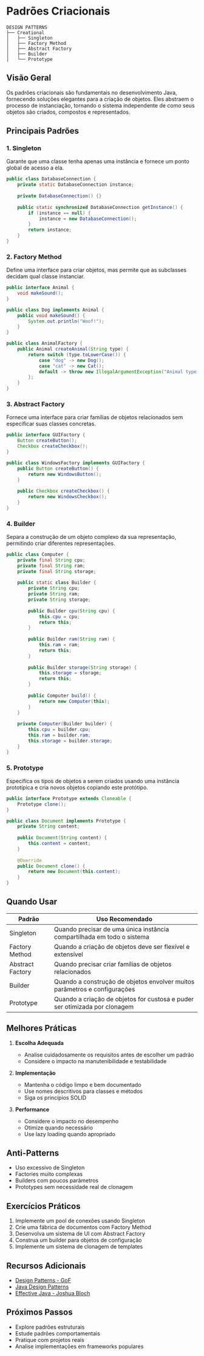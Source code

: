 # Padrões Criacionais

```ascii
DESIGN PATTERNS
├── Creational
│   ├── Singleton
│   ├── Factory Method
│   ├── Abstract Factory
│   ├── Builder
│   └── Prototype
```

## Visão Geral

Os padrões criacionais são fundamentais no desenvolvimento Java, fornecendo soluções elegantes para a criação de objetos. Eles abstraem o processo de instanciação, tornando o sistema independente de como seus objetos são criados, compostos e representados.

## Principais Padrões

### 1. Singleton

Garante que uma classe tenha apenas uma instância e fornece um ponto global de acesso a ela.

```java
public class DatabaseConnection {
    private static DatabaseConnection instance;
    
    private DatabaseConnection() {}
    
    public static synchronized DatabaseConnection getInstance() {
        if (instance == null) {
            instance = new DatabaseConnection();
        }
        return instance;
    }
}
```

### 2. Factory Method

Define uma interface para criar objetos, mas permite que as subclasses decidam qual classe instanciar.

```java
public interface Animal {
    void makeSound();
}

public class Dog implements Animal {
    public void makeSound() {
        System.out.println("Woof!");
    }
}

public class AnimalFactory {
    public Animal createAnimal(String type) {
        return switch (type.toLowerCase()) {
            case "dog" -> new Dog();
            case "cat" -> new Cat();
            default -> throw new IllegalArgumentException("Animal type not supported");
        };
    }
}
```

### 3. Abstract Factory

Fornece uma interface para criar famílias de objetos relacionados sem especificar suas classes concretas.

```java
public interface GUIFactory {
    Button createButton();
    Checkbox createCheckbox();
}

public class WindowsFactory implements GUIFactory {
    public Button createButton() {
        return new WindowsButton();
    }
    
    public Checkbox createCheckbox() {
        return new WindowsCheckbox();
    }
}
```

### 4. Builder

Separa a construção de um objeto complexo da sua representação, permitindo criar diferentes representações.

```java
public class Computer {
    private final String cpu;
    private final String ram;
    private final String storage;
    
    public static class Builder {
        private String cpu;
        private String ram;
        private String storage;
        
        public Builder cpu(String cpu) {
            this.cpu = cpu;
            return this;
        }
        
        public Builder ram(String ram) {
            this.ram = ram;
            return this;
        }
        
        public Builder storage(String storage) {
            this.storage = storage;
            return this;
        }
        
        public Computer build() {
            return new Computer(this);
        }
    }
    
    private Computer(Builder builder) {
        this.cpu = builder.cpu;
        this.ram = builder.ram;
        this.storage = builder.storage;
    }
}
```

### 5. Prototype

Especifica os tipos de objetos a serem criados usando uma instância prototípica e cria novos objetos copiando este protótipo.

```java
public interface Prototype extends Cloneable {
    Prototype clone();
}

public class Document implements Prototype {
    private String content;
    
    public Document(String content) {
        this.content = content;
    }
    
    @Override
    public Document clone() {
        return new Document(this.content);
    }
}
```

## Quando Usar

| Padrão | Uso Recomendado |
|--------|-----------------|
| Singleton | Quando precisar de uma única instância compartilhada em todo o sistema |
| Factory Method | Quando a criação de objetos deve ser flexível e extensível |
| Abstract Factory | Quando precisar criar famílias de objetos relacionados |
| Builder | Quando a construção de objetos envolver muitos parâmetros e configurações |
| Prototype | Quando a criação de objetos for custosa e puder ser otimizada por clonagem |

## Melhores Práticas

1. **Escolha Adequada**
   - Analise cuidadosamente os requisitos antes de escolher um padrão
   - Considere o impacto na manutenibilidade e testabilidade

2. **Implementação**
   - Mantenha o código limpo e bem documentado
   - Use nomes descritivos para classes e métodos
   - Siga os princípios SOLID

3. **Performance**
   - Considere o impacto no desempenho
   - Otimize quando necessário
   - Use lazy loading quando apropriado

## Anti-Patterns

- Uso excessivo de Singleton
- Factories muito complexas
- Builders com poucos parâmetros
- Prototypes sem necessidade real de clonagem

## Exercícios Práticos

1. Implemente um pool de conexões usando Singleton
2. Crie uma fábrica de documentos com Factory Method
3. Desenvolva um sistema de UI com Abstract Factory
4. Construa um builder para objetos de configuração
5. Implemente um sistema de clonagem de templates

## Recursos Adicionais

- [Design Patterns - GoF](https://refactoring.guru/design-patterns/creational-patterns)
- [Java Design Patterns](https://java-design-patterns.com/patterns/)
- [Effective Java - Joshua Bloch](https://www.oreilly.com/library/view/effective-java-3rd/9780134686097/)

## Próximos Passos

- Explore padrões estruturais
- Estude padrões comportamentais
- Pratique com projetos reais
- Analise implementações em frameworks populares
